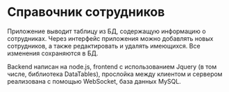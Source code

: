# Справочник сотрудников

Приложение выводит таблицу из БД, содержащую информацию о сотрудниках. Через интерфейс приложения можно добавлять новых сотрудников, а также редактировать и удалять имеющихся. Все изменения сохраняются в БД.


Backend написан на node.js, frontend с использованием Jquery (в том числе, библиотека DataTables), прослойка между клиентом и сервером реализована с помощью WebSocket, база данных MySQL. 

